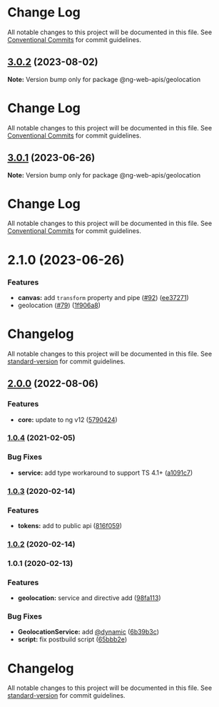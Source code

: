 # Change Log

All notable changes to this project will be documented in this file. See
[Conventional Commits](https://conventionalcommits.org) for commit guidelines.

## [3.0.2](https://github.com/taiga-family/ng-web-apis/compare/@ng-web-apis/geolocation@3.0.1...@ng-web-apis/geolocation@3.0.2) (2023-08-02)

**Note:** Version bump only for package @ng-web-apis/geolocation

# Change Log

All notable changes to this project will be documented in this file. See
[Conventional Commits](https://conventionalcommits.org) for commit guidelines.

## [3.0.1](https://github.com/taiga-family/ng-web-apis/compare/@ng-web-apis/geolocation@3.0.0...@ng-web-apis/geolocation@3.0.1) (2023-06-26)

**Note:** Version bump only for package @ng-web-apis/geolocation

# Change Log

All notable changes to this project will be documented in this file. See
[Conventional Commits](https://conventionalcommits.org) for commit guidelines.

# 2.1.0 (2023-06-26)

### Features

- **canvas:** add `transform` property and pipe ([#92](https://github.com/taiga-family/ng-web-apis/issues/92))
  ([ee37271](https://github.com/taiga-family/ng-web-apis/commit/ee372716bbc5dd0734b474d12102fec1d5ec3321))
- geolocation ([#79](https://github.com/taiga-family/ng-web-apis/issues/79))
  ([1f906a8](https://github.com/taiga-family/ng-web-apis/commit/1f906a8f439ccf31e7c55811889c15f204033c2e))

# Changelog

All notable changes to this project will be documented in this file. See
[standard-version](https://github.com/conventional-changelog/standard-version) for commit guidelines.

## [2.0.0](https://github.com/ng-web-apis/geolocation/compare/v1.0.3...v2.0.0) (2022-08-06)

### Features

- **core:** update to ng v12
  ([5790424](https://github.com/ng-web-apis/geolocation/commit/579042424018bdab22ab555b2e868757bdd13c4f))

### [1.0.4](https://github.com/ng-web-apis/geolocation/compare/v1.0.3...v1.0.4) (2021-02-05)

### Bug Fixes

- **service:** add type workaround to support TS 4.1+
  ([a1091c7](https://github.com/ng-web-apis/geolocation/commit/a1091c73708013be6805edf857aca2cf3578c437))

### [1.0.3](https://github.com/ng-web-apis/geolocation/compare/v1.0.2...v1.0.3) (2020-02-14)

### Features

- **tokens:** add to public api
  ([816f059](https://github.com/ng-web-apis/geolocation/commit/816f059b87415013675ba0b17f185542520ae5d8))

### [1.0.2](https://github.com/ng-web-apis/geolocation/compare/v1.0.1...v1.0.2) (2020-02-14)

### 1.0.1 (2020-02-13)

### Features

- **geolocation:** service and directive add
  ([98fa113](https://github.com/ng-web-apis/geolocation/commit/98fa1134a715d68aa1589c29aa444a796d8560d3))

### Bug Fixes

- **GeolocationService:** add [@dynamic](https://github.com/dynamic)
  ([6b39b3c](https://github.com/ng-web-apis/geolocation/commit/6b39b3c3ec4757fd2fc6f06c94e5f42d9a022e30))
- **script:** fix postbuild script
  ([65bbb2e](https://github.com/ng-web-apis/geolocation/commit/65bbb2e0007393a71994640a7ebc01b92a60404a))

# Changelog

All notable changes to this project will be documented in this file. See
[standard-version](https://github.com/conventional-changelog/standard-version) for commit guidelines.
